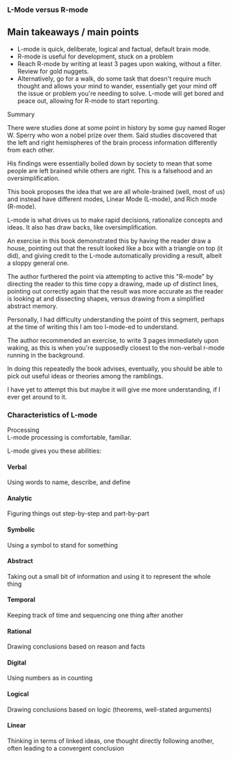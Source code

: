 
### L-Mode versus R-mode

## Main takeaways / main points

* L-mode is quick, deliberate, logical and factual, default brain mode.
* R-mode is useful for development, stuck on a problem
* Reach R-mode by writing at least 3 pages upon waking, without a filter. Review for gold nuggets.
* Alternatively, go for a walk, do some task that doesn't require much thought and allows your mind to wander, essentially get your mind off the issue or problem you're needing to solve. L-mode will get bored and peace out, allowing for R-mode to start reporting.


Summary

There were studies done at some point in history by some guy named Roger W. Sperry who won a nobel prize over them. Said studies discovered that the left and right hemispheres of the brain process information differently from each other.

His findings were essentially boiled down by society to mean that some people are left brained while others are right. This is a falsehood and an oversimplification. 

This book proposes the idea that we are all whole-brained (well, most of us) and instead have different modes, Linear Mode (L-mode), and Rich mode (R-mode).

L-mode is what drives us to make rapid decisions, rationalize concepts and ideas. It also has draw backs, like oversimplification. 

An exercise in this book demonstrated this by having the reader draw a house, pointing out that the result looked like a box with a triangle on top (it did), and giving credit to the L-mode automatically providing a result, albeit a sloppy general one. 

The author furthered the point via attempting to active this "R-mode" by directing the reader to this time copy a drawing, made up of distinct lines, pointing out correctly again that the result was more accurate as the reader is looking at and dissecting shapes, versus drawing from a simplified abstract memory.

Personally, I had difficulty understanding the point of this segment, perhaps at the time of writing this I am too l-mode-ed to understand.

The author recommended an exercise, to write 3 pages immediately upon waking, as this is when you're supposedly closest to the non-verbal r-mode running in the background. 

In doing this repeatedly the book advises, eventually, you should be able to pick out useful ideas or theories among the ramblings.

I have yet to attempt this but maybe it will give me more understanding, if I ever get around to it. 

### Characteristics of L-mode 

Processing</br>
L-mode processing is comfortable, familiar.

L-mode gives you these abilities: 

#### Verbal 
Using words to name, describe, and define 

#### Analytic 
Figuring things out step-by-step and part-by-part 

#### Symbolic 
Using a symbol to stand for something 

#### Abstract 
Taking out a small bit of information and using it to represent the whole thing 

#### Temporal 
Keeping track of time and sequencing one thing after another 

#### Rational 
Drawing conclusions based on reason and facts 

#### Digital 
Using numbers as in counting 

#### Logical 
Drawing conclusions based on logic (theorems, well-stated arguments)

#### Linear
Thinking in terms of linked ideas, one thought directly following another, often leading to a convergent conclusion


